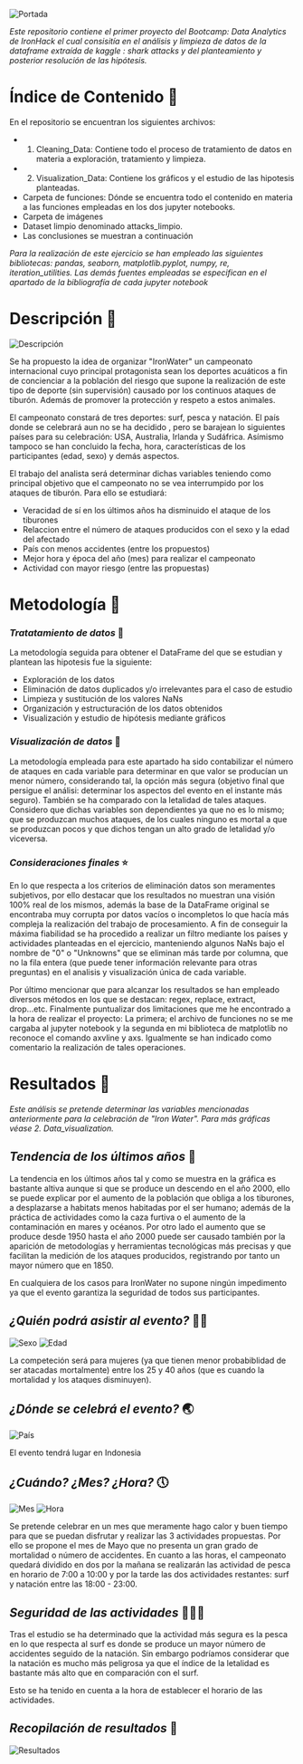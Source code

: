 ![Portada](https://user-images.githubusercontent.com/64830147/121803758-47897d00-cc43-11eb-86ca-a41f26d8c19e.png)

*Este repositorio contiene el primer proyecto del Bootcamp: Data Analytics de IronHack el cual consisitía en el análisis y limpieza de datos de la dataframe extraída de kaggle : shark attacks y del planteamiento y posterior resolución de las hipótesis.*

# Índice de Contenido 📎
En el repositorio se encuentran los siguientes archivos:
- 1. Cleaning_Data: Contiene todo el proceso de tratamiento de datos en materia a exploración, tratamiento y limpieza.
- 2. Visualization_Data: Contiene los gráficos y el estudio de las hipotesis planteadas.
- Carpeta de funciones: Dónde se encuentra todo el contenido en materia a las funciones empleadas en los dos jupyter notebooks.
- Carpeta de imágenes
- Dataset limpio denominado attacks_limpio.
- Las conclusiones se muestran a continuación

*Para la realización de este ejercicio se han empleado las siguientes bibliotecas: pandas, seaborn, matplotlib.pyplot, numpy, re, iteration_utilities. Las demás fuentes empleadas se especifican en el apartado de la bibliografía de cada jupyter notebook*

# Descripción 📄
![Descripción](https://user-images.githubusercontent.com/64830147/121817545-58a5ae80-cc82-11eb-8402-6807696947e7.png)

Se ha propuesto la idea de organizar "IronWater" un campeonato internacional cuyo principal protagonista sean los deportes acuáticos a fin de concienciar a la población del riesgo que supone la realización de este tipo de deporte (sin supervisión) causado por los continuos ataques de tiburón. Además de promover la protección y respeto a estos animales.

El campeonato constará de tres deportes: surf, pesca y natación. El país donde se celebrará aun no se ha decidido , pero se barajean lo siguientes países para su celebración: USA, Australia, Irlanda y Sudáfrica. Asímismo tampoco se han concluido la fecha, hora, características de los participantes (edad, sexo) y demás aspectos.

El trabajo del analista será determinar dichas variables teniendo como principal objetivo que el campeonato no se vea interrumpido por los ataques de tiburón. Para ello se estudiará:

- Veracidad de sí en los últimos años ha disminuido el ataque de los tiburones
- Relaccion entre el número de ataques producidos con el sexo y la edad del afectado
- País con menos accidentes (entre los propuestos)
- Mejor hora y época del año (mes) para realizar el campeonato
- Actividad con mayor riesgo (entre las propuestas)

# Metodología 🔎
### *Tratatamiento de datos* 🧹
La metodología seguida para obtener el DataFrame del que se estudian y plantean las hipotesis fue la siguiente:
- Exploración de los datos
- Eliminación de datos duplicados y/o irrelevantes para el caso de estudio
- Limpieza y sustitución de los valores NaNs
- Organización y estructuración de los datos obtenidos
- Visualización y estudio de hipótesis mediante gráficos

### *Visualización de datos* 👀
La metodología empleada para este apartado ha sido contabilizar el número de ataques en cada variable para determinar en que valor se producían un menor número, considerando tal, la opción más segura (objetivo final que persigue el análisi: determinar los aspectos del evento en el instante más seguro). También se ha comparado con la letalidad de tales ataques. Considero que dichas variables son dependientes ya que no es lo mismo; que se produzcan muchos ataques, de los cuales ninguno es mortal a que se produzcan pocos y que dichos tengan un alto grado de letalidad y/o viceversa. 

### *Consideraciones finales* ⭐
En lo que respecta a los criterios de eliminación datos son meramentes subjetivos, por ello destacar que los resultados no muestran una visión 100% real de los mismos, además la base de la DataFrame original se encontraba muy corrupta por datos vacíos o incompletos lo que hacía más compleja la realización del trabajo de procesamiento. A fin de conseguir la máxima fiabilidad se ha procedido a realizar un filtro mediante los países y actividades planteadas en el ejercicio, manteniendo algunos NaNs bajo el nombre de "0" o "Unknowns" que se eliminan más tarde por columna, que no la fila entera (que puede tener información relevante para otras preguntas) en el analisis y visualización única de cada variable. 

Por último mencionar que para alcanzar los resultados se han empleado diversos métodos en los que se destacan: regex, replace, extract, drop...etc. Finalmente puntualizar dos limitaciones que me he encontrado a la hora de realizar el proyecto: La primera; el archivo de funciones no se me cargaba al jupyter notebook y la segunda en mi biblioteca de matplotlib no reconoce el comando axvline y axs. Igualmente se han indicado como comentario la realización de tales operaciones.

# Resultados 🤔
*Este análisis se pretende determinar las variables mencionadas anteriormente para la celebración de "Iron Water". Para más gráficas véase 2. Data_visualization.*

## *Tendencia de los últimos años* 📆

La tendencia en los últimos años tal y como se muestra en la gráfica es bastante altiva aunque si que se produce un descendo en el año 2000, ello se puede explicar por el aumento de la población que obliga a los tiburones, a desplazarse a habitats menos habitadas por el ser humano; además de la práctica de actividades como la caza furtiva o el aumento de la contaminación en mares y océanos. Por otro lado el aumento que se produce desde 1950 hasta el año 2000 puede ser causado también por la aparición de metodologías y herramientas tecnológicas más precisas y que facilitan la medición de los ataques producidos, registrando por tanto un mayor número que en 1850.

En cualquiera de los casos para IronWater no supone ningún impedimento ya que el evento garantiza la seguridad de todos sus participantes.

## *¿Quién podrá asistir al evento?* 👫🏻

![Sexo](https://user-images.githubusercontent.com/64830147/121910391-19816700-cd2f-11eb-8410-3edc51adab8d.png)
![Edad](https://user-images.githubusercontent.com/64830147/121910593-46357e80-cd2f-11eb-9b07-54130b41e341.png)

La competeción será para mujeres (ya que tienen menor probabiblidad de ser atacadas mortalmente) entre los 25 y 40 años (que es cuando la mortalidad y los ataques disminuyen).

## *¿Dónde se celebrá el evento?* 🌏

![País](https://user-images.githubusercontent.com/64830147/121911263-e9869380-cd2f-11eb-8936-8e6a7fe9b5b1.png)

El evento tendrá lugar en Indonesia

## *¿Cuándo? ¿Mes? ¿Hora?* 🕔

![Mes](https://user-images.githubusercontent.com/64830147/121911701-47b37680-cd30-11eb-9bdc-443cdbc24e0c.png)
![Hora](https://user-images.githubusercontent.com/64830147/121911802-5bf77380-cd30-11eb-87d4-f65d7498052d.png)

Se pretende celebrar en un mes que meramente hago calor y buen tiempo para que se puedan disfrutar y realizar las 3 actividades propuestas. Por ello se propone el mes de Mayo que no presenta un gran grado de mortalidad o número de accidentes. En cuanto a las horas, el campeonato quedará dividido en dos por la mañana se realizarán las actividad de pesca en horario de 7:00 a 10:00 y por la tarde las dos actividades restantes: surf y natación entre las 18:00 - 23:00.

## *Seguridad de las actividades* 🏄🏻‍♀️
Tras el estudio se ha determinado que la actividad más segura es la pesca en lo que respecta al surf es donde se produce un mayor número de accidentes seguido de la natación. Sin embargo podríamos considerar que la natación es mucho más peligrosa ya que el índice de la letalidad es bastante más alto que en comparación con el surf.

 Esto se ha tenido en cuenta a la hora de establecer el horario de las actividades.

## *Recopilación de resultados* 🦈
![Resultados](https://user-images.githubusercontent.com/64830147/121913342-9a416280-cd31-11eb-9a89-d23968e94b88.png)
